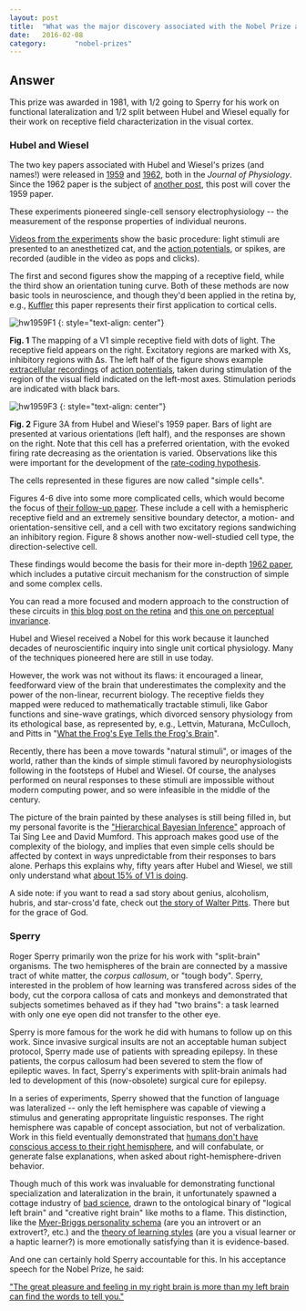 ```yaml
---
layout: post
title:  "What was the major discovery associated with the Nobel Prize awarded to Hubel, Wiesel, and Sperry?"
date:   2016-02-08
category:       "nobel-prizes"
---
```


## Answer

This prize was awarded in 1981, with 1/2 going to Sperry
for his work on functional lateralization
and 1/2 split between Hubel and Wiesel equally
for their work on receptive field characterization
in the visual cortex.

### Hubel and Wiesel

The two key papers associated with Hubel and Wiesel's prizes (and names!)
were released in
[1959](http://www.ncbi.nlm.nih.gov/pubmed/14403679)
and
[1962](http://www.ncbi.nlm.nih.gov/pmc/articles/PMC1359523/),
both in the *Journal of Physiology*.
Since the 1962 paper is the subject of
[another post]({{site.baseurl}}/02),
this post will cover the 1959 paper.

These experiments pioneered single-cell sensory electrophysiology --
the measurement of the response properties of individual neurons.

[Videos from the experiments](https://www.youtube.com/watch?v=8VdFf3egwfg)
show the basic procedure:
light stimuli are presented to an anesthetized cat,
and the
[action potentials]({{site.baseurl}}/23),
or spikes,
are recorded (audible in the video as pops and clicks).

The first and second figures show the mapping of a receptive field,
while the third show an orientation tuning curve.
Both of these methods are now basic tools in neuroscience,
and though they'd been applied in the retina by, e.g.,
[Kuffler](http://jn.physiology.org/content/16/1/37)
this paper represents their first application to cortical cells.

![hw1959F1]
{: style="text-align: center"}

**Fig. 1** The mapping of a V1 simple receptive field with dots of light.
The receptive field appears on the right.
Excitatory regions are marked with Xs, inhibitory regions with ∆s.
The left half of the figure shows example
[extracellular recordings]({{site.baseurl}}/80)
of
[action potentials]({{site.baseurl}}/23),
taken during stimulation of the region of the visual field
indicated on the left-most axes.
Stimulation periods are indicated with black bars.

![hw1959F3]
{: style="text-align: center"}

**Fig. 2** Figure 3A from Hubel and Wiesel's 1959 paper.
Bars of light are presented at various orientations
(left half),
and the responses are shown on the right.
Note that this cell has a preferred orientation,
with the evoked firing rate decreasing as the orientation is varied.
Observations like this were important for the development of the
[rate-coding hypothesis]({{site.baseurl}}/47).

The cells represented in these figures are now called "simple cells".

Figures 4-6 dive into some more complicated cells, which would become the focus of
[their follow-up paper]({{site.baseurl}}/02).
These include a cell with a hemispheric receptive field and an extremely sensitive boundary detector,
a motion- and orientation-sensitive cell,
and a cell with two excitatory regions sandwiching an inhibitory region.
Figure 8 shows another now-well-studied cell type,
the direction-selective cell.

These findings would become the basis for their more in-depth
[1962 paper]({{site.baseurl}}/02),
which includes a putative circuit mechanism for the construction of simple and some complex cells.

You can read a more focused and modern approach to the construction of these circuits in
[this blog post on the retina]({{site.baseurl}}/50)
and
[this one on perceptual invariance]({{site.baseurl}}/09).

Hubel and Wiesel received a Nobel for this work
because it launched decades of neuroscientific inquiry into single unit cortical physiology.
Many of the techniques pioneered here are still in use today.

However, the work was not without its flaws:
it encouraged a linear, feedforward view of the brain that underestimates
the complexity and the power of the non-linear, recurrent biology.
The receptive fields they mapped were reduced to
mathematically tractable stimuli, like Gabor functions and sine-wave gratings,
which divorced sensory physiology from its ethological base,
as represented by, e.g., Lettvin, Maturana, McCulloch, and Pitts in
"[What the Frog's Eye Tells the Frog's Brain](http://neuromajor.ucr.edu/courses/WhatTheFrogsEyeTellsTheFrogsBrain.pdf)".

Recently, there has been a move towards "natural stimuli",
or images of the world,
rather than the kinds of simple stimuli favored by
neurophysiologists following in the footsteps of Hubel and Wiesel.
Of course, the analyses performed on neural responses to these stimuli
are impossible without modern computing power, and so were infeasible
in the middle of the century.

The picture of the brain painted by these analyses is still being filled in,
but my personal favorite is the
["Hierarchical Bayesian Inference"](http://www.cnbc.cmu.edu/~tai/papers/lee_mumford_josa.pdf)
approach of Tai Sing Lee and David Mumford.
This approach makes good use of the complexity of the biology,
and implies that even simple cells should be affected by context in ways
unpredictable from their responses to bars alone.
Perhaps this explains why, fifty years after Hubel and Wiesel, we still only understand what
[about 15% of V1 is doing](http://redwood.psych.cornell.edu/papers/olshausen_field_2004.pdf).

A side note: if you want to read a sad story about genius, alcoholism, hubris, and star-cross'd fate, check out
[the story of Walter Pitts](http://nautil.us/issue/21/information/the-man-who-tried-to-redeem-the-world-with-logic).
There but for the grace of God.

### Sperry

Roger Sperry primarily won the prize for his work with "split-brain" organisms.
The two hemispheres of the brain are connected by a massive tract of white matter,
the *corpus callosum*, or "tough body".
Sperry, interested in the problem of how learning was transfered across sides of the body,
cut the corpora callosa of cats and monkeys and demonstrated that subjects
sometimes behaved as if they had "two brains":
a task learned with only one eye open did not transfer to the other eye.

Sperry is more famous for the work he did with humans to follow up on this work.
Since invasive surgical insults are not an acceptable human subject protocol,
Sperry made use of patients with spreading epilepsy.
In these patients, the corpus callosum had been severed
to stem the flow of epileptic waves.
In fact, Sperry's experiments with split-brain animals had led to development of this
(now-obsolete) surgical cure for epilepsy.

In a series of experiments, Sperry showed that the function of language
was lateralized -- only the left hemisphere was capable of viewing a stimulus
and generating appropritate linguistic responses.
The right hemisphere was capable of concept association, but not of verbalization.
Work in this field eventually demonstrated that
[humans don't have conscious access to their right hemisphere](http://thebrain.mcgill.ca/flash/capsules/experience_bleu06.html),
and will confabulate, or generate false explanations, when asked about right-hemisphere-driven behavior.

Though much of this work was invaluable for demonstrating functional specialization and lateralization in the brain,
it unfortunately spawned a cottage industry of
[bad science](http://www.scaruffi.com/politics/pink.html),
drawn to the ontological binary of "logical left brain" and "creative right brain" like moths to a flame.
This distinction, like the
[Myer-Briggs personality schema](https://www.quora.com/To-what-extent-is-the-Myer-Briggs-Type-Indicator-bullshit)
(are you an introvert or an extrovert?, etc.) and the
[theory of learning styles](http://www.skeptic.com/insight/the-myth-of-learning-styles/)
(are you a visual learner or a haptic learner?)
is more emotionally satisfying than it is evidence-based.

And one can certainly hold Sperry accountable for this.
In his acceptance speech for the Nobel Prize, he said:

["The great pleasure and feeling in my right brain is more than my left brain can find the words to tell you."](http://www.nobelprize.org/educational/medicine/split-brain/background.html)

[hw1959F1]: {{site.DBL}}/hw1959F1.png
[hw1959F3]: {{site.DBL}}/hw1959F3.png

